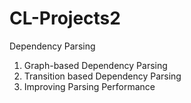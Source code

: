 # CL-Projects2
 Dependency Parsing
 1. Graph-based Dependency Parsing
 2. Transition based Dependency Parsing
 3. Improving Parsing Performance